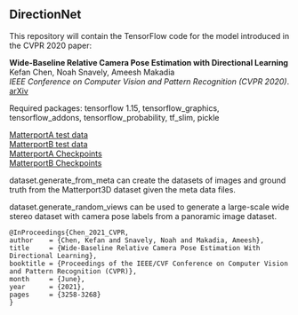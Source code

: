 ## DirectionNet

This repository will contain the TensorFlow code for the model introduced in the CVPR 2020 paper:

**Wide-Baseline Relative Camera Pose Estimation with Directional Learning** \
Kefan Chen, Noah Snavely, Ameesh Makadia \
*IEEE Conference on Computer Vision and Pattern Recognition (CVPR 2020)*. \
[arXiv](https://arxiv.org/abs/2106.03336)


Required packages: tensorflow 1.15, tensorflow_graphics, tensorflow_addons, tensorflow_probability, tf_slim, pickle

[MatterportA test data](https://drive.google.com/file/d/1be75Ys8vi1o7eeS_Rf0SuJxlTkDJNisZ/view?usp=sharing)\
[MatterportB test data](https://drive.google.com/file/d/1PcyD_8TZOOKh6G8B8eUHQrOUEOMrMx_F/view?usp=sharing)\
[MatterportA Checkpoints](https://drive.google.com/file/d/1ATA1-FwWb_sKAV4uWcpj7ZrMu59ZhG3_/view?usp=sharing)\
[MatterportB Checkpoints](https://drive.google.com/file/d/14OUSXnay8VD5rARxXwwLX11z-ScibXN8/view?usp=sharing)


dataset.generate_from_meta can create the datasets of images and ground truth from the Matterport3D dataset given the meta data files.

dataset.generate_random_views can be used to generate a large-scale wide stereo dataset with camera pose labels from a panoramic image dataset.


	@InProceedings{Chen_2021_CVPR,
    author    = {Chen, Kefan and Snavely, Noah and Makadia, Ameesh},
    title     = {Wide-Baseline Relative Camera Pose Estimation With Directional Learning},
    booktitle = {Proceedings of the IEEE/CVF Conference on Computer Vision and Pattern Recognition (CVPR)},
    month     = {June},
    year      = {2021},
    pages     = {3258-3268}
	}